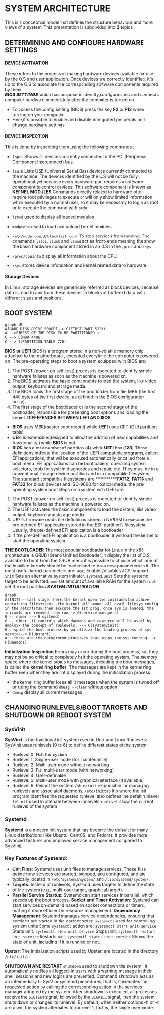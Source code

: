 # SYSTEM ARCHITECTURE

This is a conceptual model that defines the structure,behaviour and more views of a system.
This presentation is subdivided into **3** topics
                      
## DETERMINING AND CONFIGURE HARDWARE SETTINGS

#### DEVICE ACTIVATION
These refers to the process of making hardware devices available for use by the O.S and user application.
            Once devices are correctly identified, it's up to the O.S to  associate the corresponding software components required by them.  
    ***BIOS SETTINGS*** which has purpose to identify,configures,test and connects computer hardware immediately after the computer is turned on. 
- To access the config setting (BIOS) press the key **F2** or **F12** when turning on your computer.
- Here,it's possible to enable and disable intergrated periperals and change hardware settings

#### DEVICE INSPECTION
 This is done by inspecting them using the following commands ;
- ``lspci``
Shows all devices currently connected to the PCI (Peripheral Component Interconnect) bus. 
- ``lsusb``
Lists USB (Universal Serial Bus) devices currently connected to the machine. 
The devices identified by the O.S will not be fully operational yet because every hardware part requires a software component to control devices.
This software component is known as **KERNEL MODULES**
                Commands directly related to hardware often require root privileges to execute or will only show
limited information when executed by a normal user, so it may be necessary to login as root or to
execute the command with ``sudo``.
- ``lsmod`` 
used to display all loaded modules 

- ``modprobe``
used to load and unload kernel modules
- ``/etc/modprobe.d/blacklist.conf``
To stop services from running.
The commands ``lspci``, ``lsusb`` and ``lsmod`` act as front-ends meaning the show the basic hardware component stored in an O.S in the ``/proc`` and ``/sys``
- ``/proc/cpuinfo``
display all information about the CPU.
- ``/sys``
stores device information and kernel related data to hardware .

#### Storage Devices
In Linux, storage devices are generically referred as block devices, because data is read to and
from these devices in blocks of buffered data with different sizes and positions.

## BOOT SYSTEM
```mermaid
graph LR
A[HARD DISK DRIVE 500GB]--> C(FIRST PART 512B)
A -->F(REST OF THE DISK TO BE PARTITIONED )
C --> D(MBR 440B)
C --> E(PARTITION TABLE 72B)
```
**BIOS or UEFI**
BIOS is a program stored in a non-volatile memory chip attached to the motherboard , executed everytime the computer is powered on.
The pre-operating steps to boot a system equipped with BIOS are:
1. The POST (power-on self-test) process is executed to identify simple hardware failures as soon
as the machine is powered on.
2. The BIOS activates the basic components to load the system, like video output, keyboard and
storage media.
3. The BIOS loads the first stage of the bootloader from the MBR (the first 440 bytes of the first
device, as defined in the BIOS configuration utility).
4. The first stage of the bootloader calls the second stage of the bootloader, responsible for
presenting boot options and loading the kernel.
   **DIFFERENCES BETWEEN UEFI AND BIOS**
- **BIOS** uses MBR(master boot record) while **UEFI** uses GPT (GUI partition table)
- **UEFI** is extensible(designed to allow the addition of new capabilities and functionality.) while **BIOS** is not 
- **BIOS** has a max number of partition (**4**) while **UEFI** has (**128**)
These definitions indicate the location of the UEFI compatible programs, called EFI applications, that will be executed automatically or called from a boot menu. EFI applications can be bootloaders, operating system selectors, tools for system diagnostics and repair, etc. They must be in a conventional storage device partition and in a compatible filesystem. The standard compatible filesystems are ************FAT12**, **FAT16** and **FAT32** for block devices and ISO-9660 for optical media. the pre-operating system boot steps on a system with UEFI are:
1. The POST (power-on self-test) process is executed to identify simple hardware failures as the machine is powered on.
2. The UEFI activates the basic components to load the system, like video output, keyboard andstorage media.
3. UEFI’s firmware reads the definitions stored in NVRAM to execute the pre-defined EFI
application stored in the ESP partition’s filesystem. Usually, the pre-defined EFI application is a
bootloader.
4. If the pre-defined EFI application is a bootloader, it will load the kernel to start the operating
system.

**THE BOOTLOADER**
The most popular bootloader for Linux in the x86 architecture is GRUB (Grand Unified Bootloader).it display the list of O.S available to boot 
From the GRUB menu it is possible to choose which one of the installed kernels should be loaded
and to pass new parameters to it. 
The most useful kernel parameters are:
``acpi``
Enables/disables ACPI support. 
``init``
Sets an alternative system initiator. 
``systemd.unit``
Sets the systemd target to be activated. 
``mem``
set amount of available RAM for the system
``root``
set the root partition
 ***SYSTEM INITIALISATION***
```mermaid
graph 
A[INIT] --last stage, here,the kernel open the initramfs(an achive containing filesystem) .the kernel will mount all avail filesys config in the /etc/fstab then execute the 1st prog, once sys is loaded, the iniramfs are removed from ram--> G(service managers) 
G -- newer --> B(systemd)
G -- older .it controls which daemons and resource will be avail by employx the concept of runlevels. --> C(systemVinit)
G --speed the boot process by paralleizx the loading process of sys service--> D(Upstart)
A --these are the background processes that keeps the sys running---> F(Daemons)
```
**Initialization Inspection**
Errors may occur during the boot process, but they may not be so critical to completely halt the operating system.
The memory space where the kernel stores its messages, including the boot messages, is called the **kernel ring buffer**. The messages are kept in the kernel ring buffer even when they are not displayed during the initialization process.
- the kernel ring buffer loses all it messages when the system is turned off or using the command ``dmesg --clear`` without option
- ``dmesg``
display all current messages

## CHANGING RUNLEVELS/BOOT TARGETS AND SHUTDOWN OR REBOOT SYSTEM
### SysVinit

**SysVinit** is the traditional init system used in Unix and Linux 
Runlevels: SysVinit uses runlevels (0 to 6) to define different states of the system:
- Runlevel 0: Halt the system
- Runlevel 1: Single-user mode (for maintenance)
- Runlevel 2: Multi-user mode without networking
- Runlevel 3: Full multi-user mode (with networking)
- Runlevel 4: User-definable
- Runlevel 5: Multi-user mode with graphical interface (if available)
- Runlevel 6: Reboot the system
``/sbin/init``
responsible for managing runlevels and associated daemons.
``/etc/inittab``
it's where the init program identifies the requested runlevel
also defines the defalt runlevel
``telinit``
used to altenate between runlevels
``runlevel``
show the current runlevel of the system

### Systemd

**Systemd** is a modern init system that has become the default for many Linux distributions (like Ubuntu, CentOS, and Fedora). It provides more advanced features and improved service management compared to SysVinit.

### Key Features of Systemd:
- **Unit Files**: Systemd uses unit files to manage services. These files define how services are started, stopped, and configured, and are typically located in ``/etc/systemd/system/`` and ``/lib/systemd/system/``.
- **Targets**: Instead of runlevels, Systemd uses targets to define the state of the system (e.g., multi-user.target, graphical.target).
- **Parallel Service Startup**: Systemd can start services in parallel, which speeds up the boot process.
**Socket and Timer Activation**: Systemd can start services on-demand based on socket connections or timers, making it more efficient in resource management.
**Dependency Management**: Systemd manages service dependencies, ensuring that services are started in the correct order.
``systemctl``
used for controlling system units
Some ``systemctl`` action are;
``systemctl start unit.service``
Starts unit.
``systemctl stop unit.service``
Stops unit.
``systemctl restart unit.service``
Restarts unit.
``systemctl status unit.service``
Shows the state of unit, including if it is running or not.

**Upstart**
The initialization scripts used by Upstart are located in the directory`` /etc/init/``.

**SHUTDOWN AND RESTART**
``shutdown``
used to shutdown the system .
It automatically notifies all logged-in users with a warning message in their shell sessions and new
logins are prevented. Command shutdown acts as an intermediary to SysV or systemd procedures,
that is, it executes the requested action by calling the corresponding action in the services
manager adopted by the system.
After shutdown is executed, all processes receive the ``SIGTERM`` signal, followed by the ``SIGKILL``
signal, then the system shuts down or changes its runlevel. By default, when neither options -h or
-r are used, the system alternates to runlevel 1, that is, the single user mode. 
